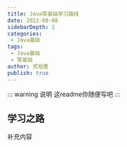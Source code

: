 ```yaml
---
title: Java零基础学习路线
date: 2022-08-08
sidebarDepth: 2
categories:
 - Java基础
tags:
 - Java基础
 - 零基础
author: 贰拾壹
publish: true
---
```


<!-- more -->



::: warning 说明
这readme你随便写吧
:::

## 学习之路

补充内容

